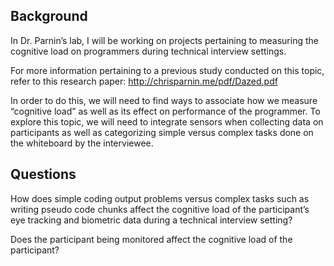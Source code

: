Background
----------

In Dr. Parnin’s lab, I will be working on projects pertaining to measuring the cognitive load on programmers during technical interview settings. 

For more information pertaining to a previous study conducted on this topic, refer to this research paper:
http://chrisparnin.me/pdf/Dazed.pdf


In order to do this, we will need to find ways to associate how we measure “cognitive load” as well as its effect on performance of the programmer. To explore this topic, we will need to integrate sensors when collecting data on participants as well as categorizing simple versus complex tasks done on the whiteboard by the interviewee. 


Questions
---------

How does simple coding output problems versus complex tasks such as writing pseudo code chunks affect the cognitive load of the participant’s eye tracking and biometric data during a technical interview setting? 

Does the participant being monitored affect the cognitive load of the participant?

